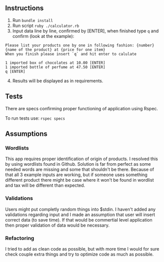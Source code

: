 ## Instructions

1. Run `bundle install`
2. Run script `ruby ./calculator.rb`
3. Input data line by line, confirmed by [ENTER], when finished type `q` and confirm (look at the example):
```
Please list your products one by one in following fashion: {number} {name of the product} at {price for one item} 
When you finish please insert `q` and hit enter to calulate

1 imported box of chocolates at 10.00 [ENTER]
1 imported bottle of perfume at 47.50 [ENTER]
q [ENTER]
```
4. Results will be displayed as in requirements.

## Tests

There are specs confirming proper functioning of application using Rspec.

To run tests use:
`rspec specs`

## Assumptions

### Wordlists

This app requires proper identification of origin of products. I resolved this by using wordlists found in Github.
Solution is far from perfect as some needed words are missing and some that shouldn't be there.
Because of that all 3 example inputs are working, but if someone uses something different product there might be case where it won't be found in wordlist and tax will be different than expected. 

### Validations

Users might put completly random things into $stdin. I haven't added any validations regarding input and I made an assumption that user will insert correct data (to save time).
If that would be commertial level application then proper validation of data would be necessary. 

### Refactoring

I tried to add as clean code as possible, but with more time I would for sure check couple extra things and try to optimize code as much as possible. 

